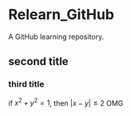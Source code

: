 # Relearn_GitHub
A GitHub learning repository.
## second title
### third title
if $x^2 + y^2 = 1$, then $|x - y| \leq 2$
OMG
